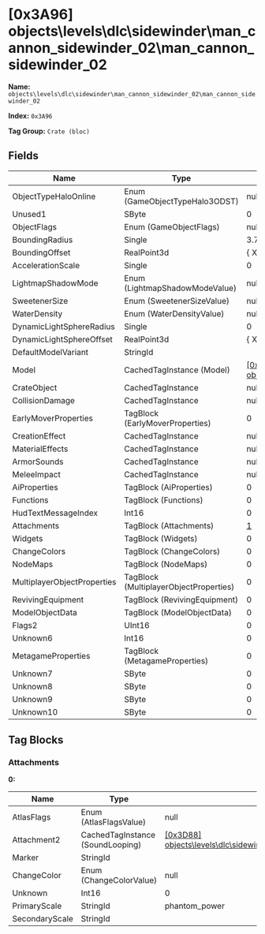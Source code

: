 # [0x3A96] objects\levels\dlc\sidewinder\man_cannon_sidewinder_02\man_cannon_sidewinder_02

**Name:** ```objects\levels\dlc\sidewinder\man_cannon_sidewinder_02\man_cannon_sidewinder_02```

**Index:** ```0x3A96```

**Tag Group:** ```Crate (bloc)```

## Fields

Name	| Type	| Value
---	|---	|---	|
ObjectTypeHaloOnline	|Enum (GameObjectTypeHalo3ODST)	|null
Unused1	|SByte	|0
ObjectFlags	|Enum (GameObjectFlags)	|null
BoundingRadius	|Single	|3.730338
BoundingOffset	|RealPoint3d	|{ X: 0.007603735, Y: 1.21272, Z: 2.287382 }
AccelerationScale	|Single	|0
LightmapShadowMode	|Enum (LightmapShadowModeValue)	|null
SweetenerSize	|Enum (SweetenerSizeValue)	|null
WaterDensity	|Enum (WaterDensityValue)	|null
DynamicLightSphereRadius	|Single	|0
DynamicLightSphereOffset	|RealPoint3d	|{ X: 0, Y: 0, Z: 0 }
DefaultModelVariant	|StringId	|
Model	|CachedTagInstance (Model)	|[[0x3D8E] objects\levels\dlc\sidewinder\man_cannon_sidewinder_02\man_cannon_sidewinder_02](../Model/3D8E.md)
CrateObject	|CachedTagInstance	|null
CollisionDamage	|CachedTagInstance	|null
EarlyMoverProperties	|TagBlock (EarlyMoverProperties)	|0
CreationEffect	|CachedTagInstance	|null
MaterialEffects	|CachedTagInstance	|null
ArmorSounds	|CachedTagInstance	|null
MeleeImpact	|CachedTagInstance	|null
AiProperties	|TagBlock (AiProperties)	|0
Functions	|TagBlock (Functions)	|0
HudTextMessageIndex	|Int16	|0
Attachments	|TagBlock (Attachments)	|[1](#attachments)
Widgets	|TagBlock (Widgets)	|0
ChangeColors	|TagBlock (ChangeColors)	|0
NodeMaps	|TagBlock (NodeMaps)	|0
MultiplayerObjectProperties	|TagBlock (MultiplayerObjectProperties)	|0
RevivingEquipment	|TagBlock (RevivingEquipment)	|0
ModelObjectData	|TagBlock (ModelObjectData)	|0
Flags2	|UInt16	|0
Unknown6	|Int16	|0
MetagameProperties	|TagBlock (MetagameProperties)	|0
Unknown7	|SByte	|0
Unknown8	|SByte	|0
Unknown9	|SByte	|0
Unknown10	|SByte	|0


## Tag Blocks

### Attachments

**0:**

Name	| Type	| Value
---	|---	|---	|
AtlasFlags	|Enum (AtlasFlagsValue)	|null
Attachment2	|CachedTagInstance (SoundLooping)	|[[0x3D88] objects\levels\dlc\sidewinder\man_cannon_sidewinder_01\man_cannon_sidewinder_01](../SoundLooping/3D88.md)
Marker	|StringId	|
ChangeColor	|Enum (ChangeColorValue)	|null
Unknown	|Int16	|0
PrimaryScale	|StringId	|phantom_power
SecondaryScale	|StringId	|


